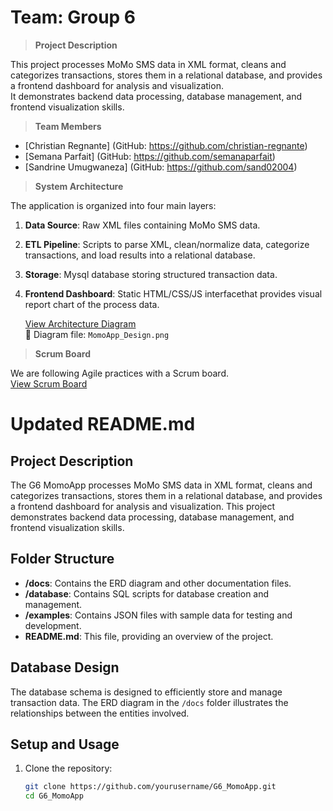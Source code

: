 # Team: Group 6

>**Project Description**

This project processes MoMo SMS data in XML format, cleans and categorizes transactions, stores them in a relational database, and provides a frontend dashboard for analysis and visualization.  
It demonstrates backend data processing, database management, and frontend visualization skills.

>**Team Members**

- [Christian Regnante] (GitHub: https://github.com/christian-regnante)
- [Semana Parfait] (GitHub: https://github.com/semanaparfait)
- [Sandrine Umugwaneza] (GitHub: https://github.com/sand02004)

>**System Architecture**

The application is organized into four main layers:
1. **Data Source**: Raw XML files containing MoMo SMS data.  
2. **ETL Pipeline**: Scripts to parse XML, clean/normalize data, categorize transactions, and load results into a relational database.  
3. **Storage**: Mysql database storing structured transaction data.  
4. **Frontend Dashboard**: Static HTML/CSS/JS interfacethat provides visual report chart of the process data.

   [View Architecture Diagram](<MomoApp_Design.png>)  
📂 Diagram file: `MomoApp_Design.png`

>**Scrum Board**

We are following Agile practices with a Scrum board.  
[View Scrum Board](<https://github.com/users/Christian-Regnante/projects/5>)  

# Updated README.md
## Project Description

The G6 MomoApp processes MoMo SMS data in XML format, cleans and categorizes transactions, stores them in a relational database, and provides a frontend dashboard for analysis and visualization. This project demonstrates backend data processing, database management, and frontend visualization skills.

## Folder Structure

- **/docs**: Contains the ERD diagram and other documentation files.
- **/database**: Contains SQL scripts for database creation and management.
- **/examples**: Contains JSON files with sample data for testing and development.
- **README.md**: This file, providing an overview of the project.

## Database Design

The database schema is designed to efficiently store and manage transaction data. The ERD diagram in the `/docs` folder illustrates the relationships between the entities involved.

## Setup and Usage

1. Clone the repository:

   ```bash
   git clone https://github.com/yourusername/G6_MomoApp.git
   cd G6_MomoApp


<!-- ## 📂 Project Structure (planned) -->
